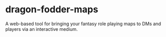dragon-fodder-maps
==================

A web-based tool for bringing your fantasy role playing maps to DMs and players via an interactive medium.
